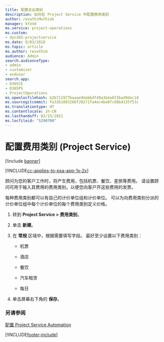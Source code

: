 ```yaml
---
title: 配置支出类别
description: 如何在 Project Service 中配置费用类别
author: revathiMuthiah
manager: kfend
ms.service: project-operations
ms.custom:
- dyn365-projectservice
ms.date: 8/03/2018
ms.topic: article
ms.author: revathim
audience: Admin
search.audienceType:
- admin
- customizer
- enduser
search.app:
- D365CE
- D365PS
- ProjectOperations
ms.openlocfilehash: b2b711977baaae9dabbdf49a3b4a6f3bad9dec18
ms.sourcegitcommit: fa32b1893286f20271fa4ec4be8fc68bd135f53c
ms.translationtype: HT
ms.contentlocale: zh-CN
ms.lasthandoff: 02/15/2021
ms.locfileid: "5290708"
---
```

# <a name="configure-expense-categories-project-service"></a>配置费用类别 (Project Service)

[!include [banner](../includes/psa-now-project-operations.md)]

[!INCLUDE[cc-applies-to-psa-app-1x-2x](../includes/cc-applies-to-psa-app-1x-2x.md)]

顾问为您的客户工作时，将产生费用，包括机票、餐饮、差旅等费用。 请设置顾问可用于输入其费用的费用类别，以便您向客户开这些费用的发票。  
  
每种费用类别都可以有自己的计价单位组和计价单位。 可以为向费用类别分派的计价单位组中每个计价单位的每个费用类别定义价格。  
  
1.  转到 **Project Service > 费用类别**。  
  
2.  单击 **新建**。  
  
3.  在 **常规** 区域中，根据需要填写字段。 最好至少设置以下费用类别：  
  
    -   机票  
  
    -   酒店  
  
    -   餐饮  
  
    -   汽车租赁  
  
    -   每日  
  
4.  单击屏幕右下角的 **保存**。  
  
### <a name="see-also"></a>另请参阅  
 [配置 Project Service Automation](../psa/configure.md)


[!INCLUDE[footer-include](../includes/footer-banner.md)]